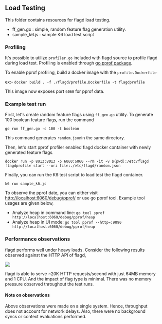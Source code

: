 ## Load Testing

This folder contains resources for flagd load testing. 

- ff_gen.go : simple, random feature flag generation utility.
- sample_k6.js : sample K6 load test script

### Profiling

It's possible to utilize `profiler.go` included with flagd source to profile flagd during
load test. Profiling is enabled through [go pprof package](https://pkg.go.dev/net/http/pprof).

To enable pprof profiling, build a docker image with the `profile.Dockerfile`

ex:- `docker build . -f ./flagd/profile.Dockerfile -t flagdprofile`

This image now exposes port `6060` for pprof data.

### Example test run

First, let's create random feature flags using `ff_gen.go` utility. To generate 100 boolean feature flags,
run the command

`go run ff_gen.go -c 100 -t boolean`

This command generates `random.json`in the same directory.

Then, let's start pprof profiler enabled flagd docker container with newly generated feature flags.

`docker run -p 8013:8013 -p 6060:6060 --rm -it -v $(pwd):/etc/flagd flagdprofile start --uri file:./etc/flagd/random.json`

Finally, you can run the K6 test script to load test the flagd container.

`k6 run sample_k6.js`

To observe the pprof date, you can either visit [http://localhost:6060/debug/pprof/](http://localhost:6060/debug/pprof/)
or use go pprof tool. Example tool usages are given below,  

- Analyze heap in command line: `go tool pprof http://localhost:6060/debug/pprof/heap`
- Analyze heap in UI mode: `go tool pprof --http=:9090  http://localhost:6060/debug/pprof/heap`

### Performance observations

flagd performs well under heavy loads. Consider the following results observed against the HTTP API of flagd,

![](../../images/loadTestResults.png)

flagd is able to serve ~20K HTTP requests/second with just 64MB memory and 1 CPU. And the impact of flag type
is minimal. There was no memory pressure observed throughout the test runs.

#### Note on observations

Above observations were made on a single system. Hence, throughput does not account for network delays.
Also, there were no background syncs or context evaluations performed.

